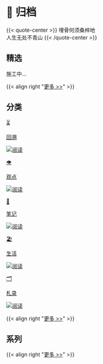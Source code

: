 # 🌳 归档


{{< quote-center >}}
埋骨何须桑梓地<br>
人生无处不青山
{{< /quote-center >}}

## 精选

施工中...

{{< align right "[更多 >>](https://blog.ralvines.top/posts/)" >}}

## 分类

<div class="subpage-box">

  <div class="subpage-box-cover">
    <a href="https://blog.ralvines.top/categories/回溯" data-pjax-state="">
      <p class="image-hyper">⏳</p>
      <p class="image-caption">回溯</p>
      <img alt="阅读" data-src="" src="https://z1.ax1x.com/2023/10/30/pimrxeJ.png" data-loaded="true">
    </a>
  </div>
  <div class="subpage-box-cover">
    <a href="https://blog.ralvines.top/categories/观点" data-pjax-state="">
      <p class="image-hyper">👁</p>
      <p class="image-caption">观点</p>
      <img alt="阅读" data-src="" src="https://z1.ax1x.com/2023/10/24/piEyqgg.png" data-loaded="true">
    </a>
  </div>
  <div class="subpage-box-cover">
    <a href="https://blog.ralvines.top/categories/笔记" data-pjax-state="">
      <p class="image-hyper">📔</p>
      <p class="image-caption">笔记</p>
      <img alt="阅读" data-src="" src="https://z1.ax1x.com/2023/10/31/pinlcqO.jpg" data-loaded="true">
    </a>
  </div>
  <div class="subpage-box-cover">
    <a href="https://blog.ralvines.top/categories/生活" data-pjax-state="">
      <p class="image-hyper">🏖</p>
      <p class="image-caption">生活</p>
      <img alt="阅读" data-src="" src="https://z1.ax1x.com/2023/10/23/piAWIwd.png" data-loaded="true">
    </a>
  </div>
  <div class="subpage-box-cover">
    <a href="https://blog.ralvines.top/categories/札录" data-pjax-state="">
      <p class="image-hyper">🗂️</p>
      <p class="image-caption">札录</p>
      <img alt="阅读" data-src="" src="https://z1.ax1x.com/2023/10/23/piAtBlV.png" data-loaded="true">
    </a>
  </div>
</div>

{{< align right "[更多 >>](https://blog.ralvines.top/categories/)" >}}
  

## 系列


{{< align right "[更多 >>](https://blog.ralvines.top/series/)" >}}

